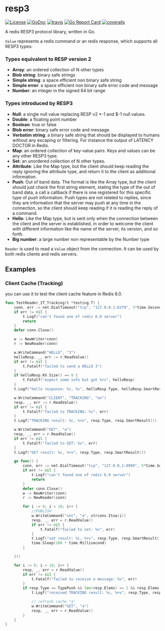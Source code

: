 # resp3

[![License](https://img.shields.io/:license-apache%202-blue.svg)](https://opensource.org/licenses/Apache-2.0) [![GoDoc](https://godoc.org/github.com/smallnest/resp3?status.png)](http://godoc.org/github.com/smallnest/resp3)  [![travis](https://travis-ci.org/smallnest/resp3.svg?branch=master)](https://travis-ci.org/smallnest/resp3) [![Go Report Card](https://goreportcard.com/badge/github.com/smallnest/resp3)](https://goreportcard.com/report/github.com/smallnest/resp3) [![coveralls](https://coveralls.io/repos/smallnest/resp3/badge.svg?branch=master&service=github)](https://coveralls.io/github/smallnest/resp3?branch=master) 

A redis RESP3 protocol library, written in Go.

`Value` represents a redis command or an redis response, which supports all RESP3 types:

### Types equivalent to RESP version 2

- **Array**: an ordered collection of N other types
- **Blob string**: binary safe strings
- **Simple string**: a space efficient non binary safe string
- **Simple error**: a space efficient non binary safe error code and message
- **Number**: an integer in the signed 64 bit range

### Types introduced by RESP3

- **Null**: a single null value replacing RESP v2 *-1 and $-1 null values.
- **Double**: a floating point number
- **Boolean**: true or false
- **Blob error**: binary safe error code and message.
- **Verbatim string**: a binary safe string that should be displayed to humans without any escaping or filtering. For instance the output of LATENCY DOCTOR in Redis.
- **Map**: an ordered collection of key-value pairs. Keys and values can be any other RESP3 type.
- **Set**: an unordered collection of N other types.
- **Attribute**: Like the Map type, but the client should keep reading the reply ignoring the attribute type, and return it to the client as additional information.
- **Push**: Out of band data. The format is like the Array type, but the client should just check the first string element, stating the type of the out of band data, a call a callback if there is one registered for this specific type of push information. Push types are not related to replies, since they are information that the server may push at any time in the connection, so the client should keep reading if it is reading the reply of a command.
- **Hello**: Like the Map type, but is sent only when the connection between the client and the server is established, in order to welcome the client with different information like the name of the server, its version, and so forth.
- **Big number**: a large number non representable by the Number type

`Reader` is used to read a `Value` object from the connection. It can be used by both redis clients and redis servers.

## Examples

### Client Cache (Tracking)

you can use it to test the client cache feature in Redis 6.0.

```go
func TestReader_IT_Tracking(t *testing.T) {
	conn, err := net.DialTimeout("tcp", "127.0.0.1:6379", 5*time.Second)
	if err != nil {
		t.Logf("can't found one of redis 6.0 server")
		return
	}
	defer conn.Close()

	w := NewWriter(conn)
	r := NewReader(conn)

	w.WriteCommand("HELLO", "3")
	helloResp, _, err := r.ReadValue()
	if err != nil {
		t.Fatalf("failed to send a HELLO 3")
	}
	if helloResp.KV.Size() == 0 {
		t.Fatalf("expect some info but got %+v", helloResp)
	}
	t.Logf("hello response: %c, %v", helloResp.Type, helloResp.SmartResult())

	w.WriteCommand("CLIENT", "TRACKING", "on")
	resp, _, err := r.ReadValue()
	if err != nil {
		t.Fatalf("failed to TRACKING: %v", err)
	}
	t.Logf("TRACKING result: %c, %+v", resp.Type, resp.SmartResult())

	w.WriteCommand("GET", "a")
	resp, _, err = r.ReadValue()
	if err != nil {
		t.Fatalf("failed to GET: %v", err)
	}
	t.Logf("GET result: %c, %+v", resp.Type, resp.SmartResult())

	go func() {
		conn, err := net.DialTimeout("tcp", "127.0.0.1:9999", 5*time.Second)
		if err != nil {
			t.Logf("can't found one of redis 6.0 server")
			return
		}
		defer conn.Close()
		w := NewWriter(conn)
		r := NewReader(conn)

		for i := 0; i < 10; i++ {
			//PUBLISH
			w.WriteCommand("set", "a", strconv.Itoa(i))
			resp, _, err = r.ReadValue()
			if err != nil {
				t.Fatalf("failed to set: %v", err)
			}
			t.Logf("set result: %c, %+v", resp.Type, resp.SmartResult())
			time.Sleep(200 * time.Millisecond)
		}

	}()

	for i := 0; i < 10; i++ {
		resp, _, err = r.ReadValue()
		if err != nil {
			t.Fatalf("failed to receive a message: %v", err)
		}
		if resp.Type == TypePush && len(resp.Elems) >= 2 && resp.Elems[0].SmartResult().(string) == "invalidate" {
			t.Logf("received TRACKING result: %c, %+v", resp.Type, resp.SmartResult())

			// refresh cache "a"
			w.WriteCommand("GET", "a")
			resp, _, err = r.ReadValue()
		}
	}
}
```